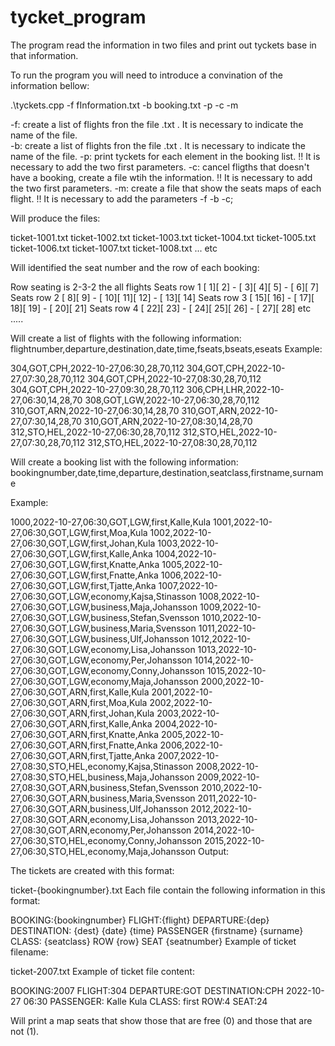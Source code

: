 # tycket_program
The program read the information in two files and print out tyckets base in that information.

To run the program you will need to introduce a convination of the information bellow:

.\tyckets.cpp -f fInformation.txt -b booking.txt -p -c -m

-f: create a list of flights fron the file .txt . It is necessary to indicate the name of the file.  
-b: create a list of flights fron the file .txt . It is necessary to indicate the name of the file.
-p: print tyckets for each element in the booking list. !! It is necessary to add the two first parameters.
-c: cancel fligths that doesn't have a booking, create a file wtih the information. !! It is necessary to add the two first parameters.
-m: create a file that show the seats maps of each flight. !! It is necessary to add the parameters -f -b -c;

Will produce the files:

ticket-1001.txt ticket-1002.txt ticket-1003.txt ticket-1004.txt
ticket-1005.txt ticket-1006.txt ticket-1007.txt ticket-1008.txt
... etc

Will identified the seat number and the row of each booking:

Row seating is 2-3-2 the all flights
Seats row 1 [  1][  2] -  [  3][  4][  5] - [  6][  7]
Seats row 2 [  8][  9] -  [ 10][ 11][ 12] - [ 13][ 14]
Seats row 3 [ 15][ 16] -  [ 17][ 18][ 19] - [ 20][ 21]
Seats row 4 [ 22][ 23] -  [ 24][ 25][ 26] - [ 27][ 28]
etc .....


Will create a list of flights with the following information: flightnumber,departure,destination,date,time,fseats,bseats,eseats
Example:

304,GOT,CPH,2022-10-27,06:30,28,70,112
304,GOT,CPH,2022-10-27,07:30,28,70,112
304,GOT,CPH,2022-10-27,08:30,28,70,112
304,GOT,CPH,2022-10-27,09:30,28,70,112
306,CPH,LHR,2022-10-27,06:30,14,28,70
308,GOT,LGW,2022-10-27,06:30,28,70,112
310,GOT,ARN,2022-10-27,06:30,14,28,70
310,GOT,ARN,2022-10-27,07:30,14,28,70
310,GOT,ARN,2022-10-27,08:30,14,28,70
312,STO,HEL,2022-10-27,06:30,28,70,112
312,STO,HEL,2022-10-27,07:30,28,70,112
312,STO,HEL,2022-10-27,08:30,28,70,112

Will create a booking list with the following information: bookingnumber,date,time,departure,destination,seatclass,firstname,surname

Example:

1000,2022-10-27,06:30,GOT,LGW,first,Kalle,Kula
1001,2022-10-27,06:30,GOT,LGW,first,Moa,Kula
1002,2022-10-27,06:30,GOT,LGW,first,Johan,Kula
1003,2022-10-27,06:30,GOT,LGW,first,Kalle,Anka
1004,2022-10-27,06:30,GOT,LGW,first,Knatte,Anka
1005,2022-10-27,06:30,GOT,LGW,first,Fnatte,Anka
1006,2022-10-27,06:30,GOT,LGW,first,Tjatte,Anka
1007,2022-10-27,06:30,GOT,LGW,economy,Kajsa,Stinasson
1008,2022-10-27,06:30,GOT,LGW,business,Maja,Johansson
1009,2022-10-27,06:30,GOT,LGW,business,Stefan,Svensson
1010,2022-10-27,06:30,GOT,LGW,business,Maria,Svensson
1011,2022-10-27,06:30,GOT,LGW,business,Ulf,Johansson
1012,2022-10-27,06:30,GOT,LGW,economy,Lisa,Johansson
1013,2022-10-27,06:30,GOT,LGW,economy,Per,Johansson
1014,2022-10-27,06:30,GOT,LGW,economy,Conny,Johansson
1015,2022-10-27,06:30,GOT,LGW,economy,Maja,Johansson
2000,2022-10-27,06:30,GOT,ARN,first,Kalle,Kula
2001,2022-10-27,06:30,GOT,ARN,first,Moa,Kula
2002,2022-10-27,06:30,GOT,ARN,first,Johan,Kula
2003,2022-10-27,06:30,GOT,ARN,first,Kalle,Anka
2004,2022-10-27,06:30,GOT,ARN,first,Knatte,Anka
2005,2022-10-27,06:30,GOT,ARN,first,Fnatte,Anka
2006,2022-10-27,06:30,GOT,ARN,first,Tjatte,Anka
2007,2022-10-27,08:30,STO,HEL,economy,Kajsa,Stinasson
2008,2022-10-27,08:30,STO,HEL,business,Maja,Johansson
2009,2022-10-27,08:30,GOT,ARN,business,Stefan,Svensson
2010,2022-10-27,06:30,GOT,ARN,business,Maria,Svensson
2011,2022-10-27,06:30,GOT,ARN,business,Ulf,Johansson
2012,2022-10-27,08:30,GOT,ARN,economy,Lisa,Johansson
2013,2022-10-27,08:30,GOT,ARN,economy,Per,Johansson
2014,2022-10-27,06:30,STO,HEL,economy,Conny,Johansson
2015,2022-10-27,06:30,STO,HEL,economy,Maja,Johansson
Output:

The tickets are created with this format:

ticket-{bookingnumber}.txt
Each file contain the following information in this format:

BOOKING:{bookingnumber} 
FLIGHT:{flight} DEPARTURE:{dep} DESTINATION: {dest} {date} {time}
PASSENGER {firstname} {surname}
CLASS: {seatclass}
ROW {row} SEAT {seatnumber}
Example of ticket filename:

ticket-2007.txt
Example of ticket file content:

BOOKING:2007
FLIGHT:304 DEPARTURE:GOT DESTINATION:CPH 2022-10-27 06:30
PASSENGER: Kalle Kula
CLASS: first
ROW:4 SEAT:24

Will print a map seats that show those that are free (0) and those that are not (1). 
